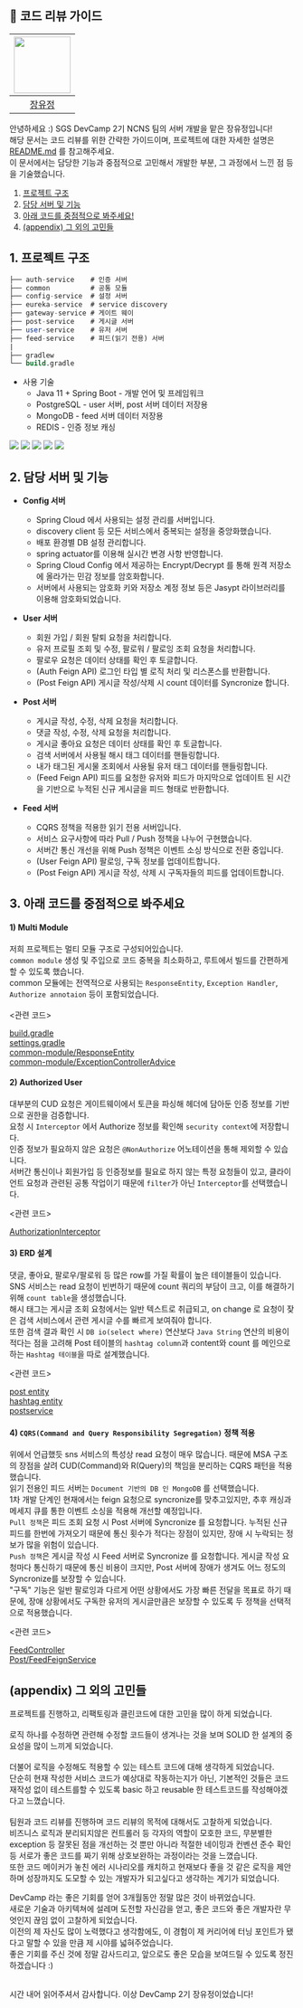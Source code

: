## 🚩 코드 리뷰 가이드 

| [<img src="https://avatars.githubusercontent.com/u/75432228?v=4" width="100">](https://github.com/rachel5004) | 
|:---------------------------------------------------------------------------------------------:|
|                                [장유정](https://github.com/rachel5004)                                |

안녕하세요 :) SGS DevCamp 2기 NCNS 팀의 서버 개발을 맡은 장유정입니다!<br>
해당 문서는 코드 리뷰를 위한 간략한 가이드이며, 프로젝트에 대한 자세한 설명은 [README.md](https://github.com/sgs-ncns/NCNS-Server/blob/develop/README.md) 를 참고해주세요.<br>
이 문서에서는 담당한 기능과 중점적으로 고민해서 개발한 부분, 그 과정에서 느낀 점 등을 기술했습니다.<br>


1. [프로젝트 구조](#1-프로젝트-구조)
2. [담당 서버 및 기능](#2-담당-서버-및-기능)
3. [아래 코드를 중점적으로 봐주세요!](#3-아래-코드를-중점적으로-봐주세요)
4. [(appendix)  그 외의 고민들]((appendix)-그-외의-고민들)

## 1. 프로젝트 구조
  
``` sql
├── auth-service    # 인증 서버
├── common          # 공통 모듈
├── config-service  # 설정 서버
├── eureka-service  # service discovery
├── gateway-service # 게이트 웨이
├── post-service    # 게시글 서버
├── user-service    # 유저 서버
├── feed-service    # 피드(읽기 전용) 서버
|
├── gradlew
└── build.gradle

```
- 사용 기술
  - Java 11 + Spring Boot - 개발 언어 및 프레임워크
  - PostgreSQL - user 서버, post 서버 데이터 저장용
  - MongoDB - feed 서버 데이터 저장용
  - REDIS - 인증 정보 캐싱
  
 <img src="https://img.shields.io/badge/Java-11-007396?style=flat-square&logo=Java&logoColor=white"/></a>
 <img src="https://img.shields.io/badge/SpringBoot-6DB33F?style=flat-square&logo=SpringBoot&logoColor=white"/></a>
 <img src="https://img.shields.io/badge/PostgreSQL-4169E1?style=flat-square&logo=PostgreSQL&logoColor=white"/></a>
 <img src="https://img.shields.io/badge/MongoDB-47A248?style=flat-square&logo=MongoDB&logoColor=white"/></a>
 <img src="https://img.shields.io/badge/Redis-DC382D?style=flat-square&logo=Redis&logoColor=white"/></a>

  
## 2. 담당 서버 및 기능
  - **Config 서버**
    - Spring Cloud 에서 사용되는 설정 관리를  서버입니다.
    - discovery client 등 모든 서비스에서 중복되는 설정을 중앙화했습니다.
    - 배포 환경별 DB 설정 관리합니다.
    - spring actuator를 이용해 실시간 변경 사항 반영합니다.
    - Spring Cloud Config 에서 제공하는 Encrypt/Decrypt 를 통해 원격 저장소에 올라가는 민감 정보를 암호화합니다.
    - 서버에서 사용되는 암호화 키와 저장소 계정 정보 등은 Jasypt 라이브러리를 이용해 암호화되었습니다.
    
  - **User 서버**
    - 회원 가입 / 회원 탈퇴 요청을 처리합니다.
    - 유저 프로필 조회 및 수정, 팔로워 / 팔로잉 조회 요청을 처리합니다.
    - 팔로우 요청은 데이터 상태를 확인 후 토글합니다.
    - (Auth Feign API) 로그인 타입 별 로직 처리 및 리스폰스를 반환합니다.
    - (Post Feign API) 게시글 작성/삭제 시 count 데이터를 Syncronize 합니다.
    
  - **Post 서버**
    - 게시글 작성, 수정, 삭제 요청을 처리합니다.
    - 댓글 작성, 수정, 삭제 요청을 처리합니다.
    - 게시글 좋아요 요청은 데이터 상태를 확인 후 토글합니다.
    - 검색 서버에서 사용될 해시 태그 데이터를 핸들링합니다.
    - 내가 태그된 게시물 조회에서 사용될 유저 태그 데이터를 핸들링합니다.
    - (Feed Feign API) 피드를 요청한 유저와 피드가 마지막으로 업데이트 된 시간을 기반으로 누적된 신규 게시글을 피드 형태로 반환합니다.
    
  - **Feed 서버**
    - CQRS 정책을 적용한 읽기 전용 서버입니다.
    - 서비스 요구사항에 따라 Pull / Push 정책을 나누어 구현했습니다.
    - 서버간 통신 개선을 위해 Push 정책은 이벤트 소싱 방식으로 전환 중입니다.
    - (User Feign API) 팔로잉, 구독 정보를 업데이트합니다.
    - (Post Feign API) 게시글 작성, 삭제 시 구독자들의 피드를 업데이트합니다.
    


## 3. 아래 코드를 중점적으로 봐주세요
#### 1) Multi Module
저희 프로젝트는 멀티 모듈 구조로 구성되어있습니다.<br>
`common module` 생성 및 주입으로 코드 중복을 최소화하고, 루트에서 빌드를 간편하게 할 수 있도록 했습니다. <br>
common 모듈에는 전역적으로 사용되는 `ResponseEntity`, `Exception Handler`, `Authorize annotaion` 등이 포함되었습니다.<br><br>
<관련 코드>

  [build.gradle](https://github.com/sgs-ncns/NCNS-Server/blob/review-document-yoojeong/build.gradle)<br>
  [settings.gradle](https://github.com/sgs-ncns/NCNS-Server/blob/review-document-yoojeong/settings.gradle) <br>
 [common-module/ResponseEntity](https://github.com/sgs-ncns/NCNS-Server/blob/review-document-yoojeong/common-service/src/main/java/dev/ncns/sns/common/domain/ResponseEntity.java) <br>
 [common-module/ExceptionControllerAdvice](https://github.com/sgs-ncns/NCNS-Server/blob/review-document-yoojeong/common-service/src/main/java/dev/ncns/sns/common/exception/ExceptionControllerAdvice.java)
 
#### 2) Authorized User
대부분의 CUD 요청은 게이트웨이에서 토큰을 파싱해 헤더에 담아둔 인증 정보를 기반으로 권한을 검증합니다.<br>
요청 시 `Interceptor` 에서 Authorize 정보를 확인해 `security context`에 저장합니다.<br>
인증 정보가 필요하지 않은 요청은 `@NonAuthorize` 어노테이션을 통해 제외할 수 있습니다.<br>
서버간 통신이나 회원가입 등 인증정보를 필요로 하지 않는 특정 요청들이 있고, 클라이언트 요청과 관련된 공통 작업이기 때문에 `filter`가 아닌 `Interceptor`를 선택했습니다.

<관련 코드>

 [AuthorizationInterceptor](https://github.com/sgs-ncns/NCNS-Server/blob/review-document-yoojeong/user-service/src/main/java/dev/ncns/sns/user/config/interceptor/AuthorizationInterceptor.java)
 
#### 3) ERD 설계
댓글, 좋아요, 팔로우/팔로워 등 많은 row를 가질 확률이 높은 테이블들이 있습니다.<br>
SNS 서비스는 read 요청이 빈번하기 때문에 count 쿼리의 부담이 크고, 이를 해결하기 위해 `count table`을 생성했습니다.<br>
해시 태그는 게시글 조회 요청에서는 일반 텍스트로 취급되고, on change 로 요청이 잦은 검색 서비스에서 관련 게시글 수를 빠르게 보여줘야 합니다.<br>
또한 검색 결과 확인 시 `DB io(select where)` 연산보다 `Java String` 연산의 비용이 적다는 점을 고려해 Post 테이블의 `hashtag column`과 content와 count 를 메인으로 하는 `Hashtag 테이블`을 따로 설계했습니다.

<관련 코드>

  [post entity](https://github.com/sgs-ncns/NCNS-Server/blob/review-document-yoojeong/post-service/src/main/java/com/ncns/sns/post/domain/Post.java)  <br>
  [hashtag entity](https://github.com/sgs-ncns/NCNS-Server/blob/review-document-yoojeong/post-service/src/main/java/com/ncns/sns/post/domain/Hashtag.java) <br>
  [postservice](https://github.com/sgs-ncns/NCNS-Server/blob/review-document-yoojeong/post-service/src/main/java/com/ncns/sns/post/service/PostService.java) <br>

#### 4) `CQRS(Command and Query Responsibility Segregation)` 정책 적용
위에서 언급했듯 sns 서비스의 특성상 read 요청이 매우 많습니다. 때문에 MSA 구조의 장점을 살려 CUD(Command)와 R(Query)의 책임을 분리하는 CQRS 패턴을 적용했습니다.<br>
읽기 전용인 피드 서버는 `Document 기반의 DB 인 MongoDB` 를 선택했습니다.<br>
1차 개발 단계인 현재에서는 feign 요청으로 syncronize를 맞추고있지만, 추후 캐싱과 메세지 큐를 통한 이벤트 소싱을 적용해 개선할 예정입니다.<br>
`Pull 정책`은 피드 조회 요청 시 Post 서버에 Syncronize 를 요청합니다. 누적된 신규 피드를 한번에 가져오기 때문에 통신 횟수가 적다는 장점이 있지만, 장애 시 누락되는 정보가 많을 위험이 있습니다.<br>
`Push 정책`은 게시글 작성 시 Feed 서버로 Syncronize 를 요청합니다. 게시글 작성 요청마다 통신하기 때문에 통신 비용이 크지만, Post 서버에 장애가 생겨도 어느 정도의 Syncronize를 보장할 수 있습니다.<br>
"구독" 기능은 일반 팔로잉과 다르게 어떤 상황에서도 가장 빠른 전달을 목표로 하기 때문에, 장애 상황에서도 구독한 유저의 게시글만큼은 보장할 수 있도록 두 정책을 선택적으로 적용했습니다.<br>
 
 <관련 코드>
 
 [FeedController](https://github.com/sgs-ncns/NCNS-Server/blob/review-document-yoojeong/feed-service/src/main/java/dev/ncns/sns/feed/controller/FeedController.java) <br>
 [Post/FeedFeignService](https://github.com/sgs-ncns/NCNS-Server/blob/review-document-yoojeong/post-service/src/main/java/com/ncns/sns/post/service/FeedFeignService.java)
 
 ## (appendix) 그 외의 고민들
 
프로젝트를 진행하고, 리팩토링과 클린코드에 대한 고민을 많이 하게 되었습니다.<br><br>
로직 하나를 수정하면 관련해 수정할 코드들이 생겨나는 것을 보며 SOLID 한 설계의 중요성을 많이 느끼게 되었습니다.<br><br>
더불어 로직을 수정해도 적용할 수 있는 테스트 코드에 대해 생각하게 되었습니다.<br>
단순히 현재 작성한 서비스 코드가 예상대로 작동하는지가 아닌, 기본적인 것들은 코드 재작성 없이 테스트를할 수 있도록 basic 하고 reusable 한 테스트코드를 작성해야겠다고 느꼈습니다.<br><br>
팀원과 코드 리뷰를 진행하며 코드 리뷰의 목적에 대해서도 고찰하게 되었습니다.<br>
비즈니스 로직과 분리되지않은 컨트롤러 등 각자의 역할이 모호한 코드, 무분별한 exception 등 잘못된 점을 개선하는 것 뿐만 아니라 적절한 네이밍과 컨벤션 준수 확인 등 서로가 좋은 코드를 짜기 위해 상호보완하는 과정이라는 것을 느꼈습니다.<br>
또한  코드 메이커가 놓친 에러 시나리오를 캐치하고 현재보다 좋을 것 같은 로직을 제안하며 성장까지도 도모할 수 있는 개발자가 되고싶다고 생각하는 계기가 되었습니다.<br>

DevCamp 라는 좋은 기회를 얻어 3개월동안 정말 많은 것이 바뀌었습니다.<br>
새로운 기술과 아키텍쳐에 설레며 도전할 자신감을 얻고, 좋은 코드와 좋은 개발자란 무엇인지 끊임 없이 고찰하게 되었습니다.<br>
이전의 제 자신도 많이 노력했다고 생각함에도, 이 경험이 제 커리어에 터닝 포인트가 됐다고 말할 수 있을 만큼 제 시야를 넓혀주었습니다.<br>
좋은 기회를 주신 것에 정말 감사드리고, 앞으로도 좋은 모습을 보여드릴 수 있도록 정진하겠습니다 :)<br><br>

시간 내어 읽어주셔서 감사합니다. 이상 DevCamp 2기 장유정이었습니다!
